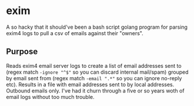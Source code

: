 # exim

A so hacky that it should've been a bash script golang program for parsing exim4 logs to pull a csv of emails against their "owners".

## Purpose

Reads exim4 email server logs to create a list of email addresses sent to (regex match `-ignore "^$"` so you can discard internal mail/spam) grouped by email sent from (regex match `-email ".*"` so you can ignore no-reply etc). Results in a file with email addresses sent to by local addresses. Outbound emails only. I've had it churn through a five or so years woth of email logs without too much trouble.